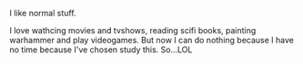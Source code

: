 I like normal stuff.

I love wathcing movies and tvshows, reading scifi books, painting warhammer and play videogames. But now I can do nothing because I have no time because I've chosen study this. So...LOL
